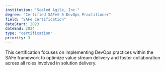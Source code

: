 ```yaml
---
institution: "Scaled Agile, Inc."
degree: "Certified SAFe® 6 DevOps Practitioner"
field: "SAFe Certification"
dateStart: 2023
dateEnd: 2024
type: "certification"
priority: 3
---
```


This certification focuses on implementing DevOps practices within the SAFe framework to optimize value stream delivery and foster collaboration across all roles involved in solution delivery.